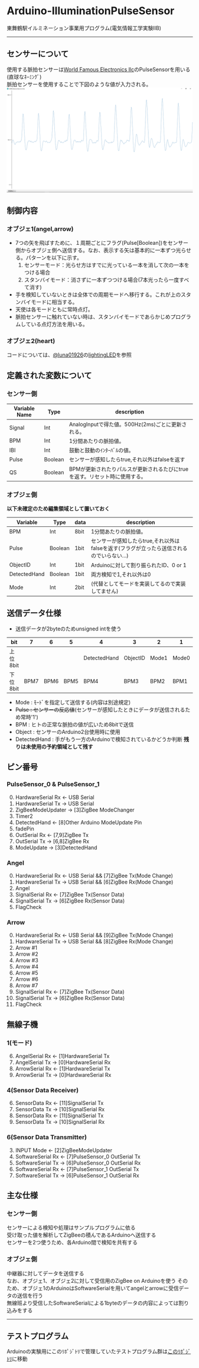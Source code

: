 # Arduino-IlluminationPulseSensor
東舞鶴駅イルミネーション事業用プログラム(電気情報工学実験ⅡB)

---

## センサーについて
使用する脈拍センサーは[World Famous Electronics llc](http://pulsesensor.com/)のPulseSensorを用いる(直球なﾈｰﾐﾝｸﾞ)  
脈拍センサーを使用することで下図のような値が入力される。  
![Pulse](figures/pulse.PNG)  

## 制御内容
### オブジェ1(angel,arrow)
* 7つの矢を飛ばすために、１周期ごとにフラグ(Pulse[Boolean])をセンサー側からオブジェ側へ送信する。なお、表示する矢は基本的に一本ずつ光らせる。パターンを以下に示す。
  1. センサーモード：光らせ方はすでに光っている一本を消して次の一本をつける場合
  2. スタンバイモード：消さずに一本ずつつける場合(7本光ったら一度すべて消す)
* 手を検知していないときは全体での周期モードへ移行する。これが上のスタンバイモードに相当する。
* 天使は各モードともに常時点灯。
* 脈拍センサーに触れていない時は、スタンバイモードであらかじめプログラムしている点灯方法を用いる。

### オブジェ2(heart)
コードについては、[@luna01926](https://github.com/luna01926)の[lightingLED](https://github.com/luna01926/lightingLED)を参照

## 定義された変数について
### センサー側

Variable Name   | Type    |  description
----------------|---------|-----------------------
Signal          | Int     | AnalogInputで得た値。500Hz(2ms)ごとに更新される。
BPM             | Int     | 1分間あたりの脈拍値。
IBI             | Int     | 鼓動と鼓動のｲﾝﾀｰﾊﾞﾙの値。
Pulse           | Boolean | センサーが感知したらtrue,それ以外はfalseを返す
QS              | Boolean | BPMが更新されたりパルスが更新されるたびにtrueを返す。リセット時に使用する。

### オブジェ側  
**以下未確定のため編集領域として置いておく**  

Variable    | Type    | data | description
------------|---------|------|-----------------------
BPM         | Int     | 8bit | 1分間あたりの脈拍値。
Pulse       | Boolean | 1bit | センサーが感知したらtrue,それ以外はfalseを返す(フラグが立ったら送信されるのでいらない…)
ObjectID    | Int     | 1bit | Arduinoに対して割り振られたID、0 or 1
DetectedHand| Boolean | 1bit | 両方検知で1,それ以外は0
Mode        | Int     | 2bit | (代替としてモードを実装してるので実装してません)

## 送信データ仕様

* 送信データが2byteのためunsigned intを使う

bit       | 7 | 6 | 5 | 4 | 3 | 2 | 1 | 0
----------|------|------|------|------|------|-------|-------|-----
上位8bit  |      |      |      | DetectedHand | ObjectID | Mode1 | Mode0 | Pulse0
下位8bit  | BPM7 | BPM6 | BPM5 | BPM4 | BPM3 | BPM2 | BPM1 | BPM0

* Mode : ﾓｰﾄﾞを指定して送信する(内容は別途規定)  
* ~~Pulse : センサーの反応値~~(センサーが感知したときにデータが送信されるため常時'1')
* BPM : ヒトの正常な脈拍の値が広いため8bitで送信  
* Object : センサーのArduino2台使用時に使用  
* DetectedHand : 手がもう一方のArduinoで検知されているかどうか判断
**残りは未使用の予約領域として残す**

## ピン番号  
### PulseSensor_0 & PulseSensor_1  
0. HardwareSerial Rx  <-  USB Serial  
1. HardwareSerial Tx  ->  USB Serial  
2. ZigBeeModeUpdater  ->  [3]ZigBee ModeChanger  
3. Timer2  
4. DetectedHand       <-  [8]Other Arduino ModeUpdate Pin
5. fadePin
6. OutSerial Rx       <-  [7,9]ZigBee Tx  
7. OutSerial Tx       ->  [6,8]ZigBee Rx  
8. ModeUpdate         ->  [3]DetectedHand

### Angel  
0. HardwareSerial Rx  <-  USB Serial && [7]ZigBee Tx(Mode Change)  
1. HardwareSerial Tx  ->  USB Serial && [6]ZigBee Rx(Mode Change)  
2. Angel  
10. SignalSerial Rx   <-  [7]ZigBee Tx(Sensor Data)  
11. SignalSerial Tx   ->  [6]ZigBee Rx(Sensor Data)  
13. FlagCheck  

### Arrow  
0. HardwareSerial Rx  <-  USB Serial && [9]ZigBee Tx(Mode Change)  
1. HardwareSerial Tx  ->  USB Serial && [8]ZigBee Rx(Mode Change)  
2. Arrow #1  
3. Arrow #2  
4. Arrow #3  
5. Arrow #4  
6. Arrow #5  
7. Arrow #6  
8. Arrow #7  
10. SignalSerial Rx   <-  [7]ZigBee Tx(Sensor Data)  
11. SignalSerial Tx   ->  [6]ZigBee Rx(Sensor Data)  
13. FlagCheck  

## 無線子機
### 1(モード)  
6. AngelSerial Rx  <-  [1]HardwareSerial Tx  
7. AngelSerial Tx  ->  [0]HardwareSerial Rx  
8. ArrowSerial Rx  <-  [1]HardwareSerial Tx  
9. ArrowSerial Tx  ->  [0]HardwareSerial Rx  

### 4(Sensor Data Receiver)
6. SensorData Rx  <-  [11]SignalSerial Tx
7. SensorData Tx  ->  [10]SignalSerial Rx
8. SensorData Rx  <-  [11]SignalSerial Tx  
9. SensorData Tx  ->  [10]SignalSerial Rx

### 6(Sensor Data Transmitter)
3. INPUT Mode  <-  [2]ZigBeeModeUpdater
6. SoftwareSerial Rx  <-  [7]PulseSensor_0 OutSerial Tx
7. SoftwareSerial Tx  ->  [6]PulseSensor_0 OutSerial Rx
8. SoftwareSerial Rx  <-  [7]PulseSensor_1 OutSerial Tx
9. SoftwareSerial Tx  ->  [6]PulseSensor_1 OutSerial Rx


## 主な仕様  
### センサー側  
センサーによる検知や処理はサンプルプログラムに依る  
受け取った値を解析してZigBeeの積んであるArduinoへ送信する  
センサーを2つ使うため、各Arduino間で検知を共有する  

### オブジェ側  
中継器に対してデータを送信する  
なお、オブジェ1、オブジェ2に対して受信用のZigBee on Arduinoを使う
そのため、オブジェ1のArduinoはSoftwareSerialを用いてangelとarrowに受信データの送信を行う  
無線班より受信したSoftwareSerialによる1byteのデータの内容によっては割り込みをする

---

## テストプログラム
Arduinoの実験用にこのﾘﾎﾟｼﾞﾄﾘで管理していたテストプログラム群は[このﾘﾎﾟｼﾞﾄﾘ](https://github.com/ShuftBK/Arduino-TestPrograms)に移動
